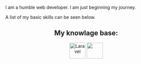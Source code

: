 
I am a humble web developer. I am just beginning my journey.

A list of my basic skills can be seen below.


<h2 align="center">My knowlage base:</h2>
<p align="center">
  <img src="https://camo.githubusercontent.com/ec7cec3bd0e7f53f95d226f5cf2e4d138e62c25437aa6b9820577ab9d63e0770/68747470733a2f2f7777772e7376677265706f2e636f6d2f73686f772f3330333337392f6c61726176656c2d6c6f676f2e737667" width="50" height="50" alt="Laravel">
  <img src="https://www.php.net/images/logos/new-php-logo.svg" width="50" height="50">
 </p>
